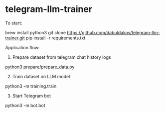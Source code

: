 # telegram-llm-trainer

To start:

brew install python3
git clone https://github.com/dabuldakov/telegram-llm-trainer.git
pip install -r requirements.txt

Application flow:

1. Prepare dataset from telegram chat history logs

python3 prepare/prepare_data.py

2. Train dataset on LLM model

python3 -m training.train

3. Start Telegram bot

python3 -m bot.bot
